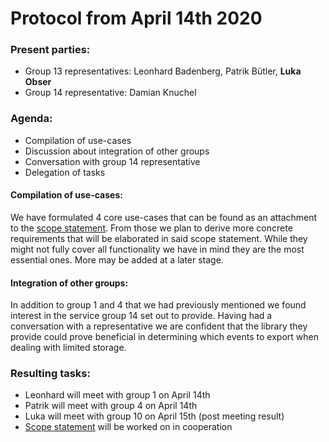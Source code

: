 # Protocol from April 14th 2020

### Present parties:
* Group 13 representatives: Leonhard Badenberg, Patrik Bütler, **Luka Obser**
* Group 14 representative: Damian Knuchel

### Agenda:
* Compilation of use-cases
* Discussion about integration of other groups
* Conversation with group 14 representative 
* Delegation of tasks

#### Compilation of use-cases:
We have formulated 4 core use-cases that can be found as an attachment to the [scope statement](https://github.com/cn-uofbasel/BACnet/blob/group13/groups/13-sneakernet/docs/Scope%20Statement).
From those we plan to derive more concrete requirements that will be elaborated in said scope statement.
While they might not fully cover all functionality we have in mind they are the most essential ones. 
More may be added at a later stage.

#### Integration of other groups:
In addition to group 1 and 4 that we had previously mentioned we found interest in the service group 14 set out to provide.
Having had a conversation with a representative we are confident that the library they provide could prove beneficial in determining which events to export when dealing with limited storage. 

### Resulting tasks:
* Leonhard will meet with group 1 on April 14th
* Patrik will meet with group 4 on April 14th
* Luka will meet with group 10 on April 15th (post meeting result)
* [Scope statement](https://github.com/cn-uofbasel/BACnet/blob/group13/groups/13-sneakernet/docs/Scope%20Statement) will be worked on in cooperation

